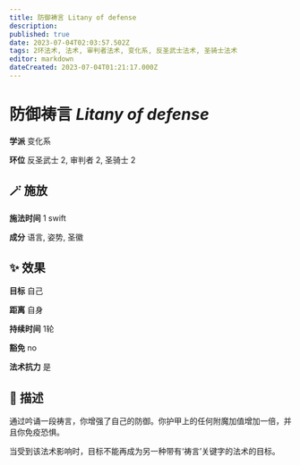 ```yaml
---
title: 防御祷言 Litany of defense
description: 
published: true
date: 2023-07-04T02:03:57.502Z
tags: 2环法术, 法术, 审判者法术, 变化系, 反圣武士法术, 圣骑士法术
editor: markdown
dateCreated: 2023-07-04T01:21:17.000Z
---
```


# **防御祷言** *Litany of defense*

**学派** 变化系 

**环位** 反圣武士 2, 审判者 2, 圣骑士 2

## 🪄 施放

**施法时间** 1 swift

**成分** 语言, 姿势, 圣徽

## ✨ 效果 

**目标** 自己 

**距离** 自身  

**持续时间** 1轮 

**豁免** no

**法术抗力** 是

## 📖 描述

通过吟诵一段祷言，你增强了自己的防御。你护甲上的任何附魔加值增加一倍，并且你免疫恐惧。

当受到该法术影响时，目标不能再成为另一种带有‘祷言’关键字的法术的目标。
    